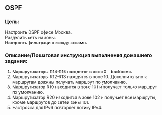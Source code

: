 ## OSPF

### Цель:
Настроить OSPF офисе Москва.  
Разделить сеть на зоны.  
Настроить фильтрацию между зонами.  

### Описание/Пошаговая инструкция выполнения домашнего задания:

1. Маршрутизаторы R14-R15 находятся в зоне 0 - backbone.
2. Маршрутизаторы R12-R13 находятся в зоне 10. Дополнительно к маршрутам должны получать маршрут по умолчанию.
3. Маршрутизатор R19 находится в зоне 101 и получает только маршрут по умолчанию.
4. Маршрутизатор R20 находится в зоне 102 и получает все маршруты, кроме маршрутов до сетей зоны 101.
5. Настройка для IPv6 повторяет логику IPv4.
